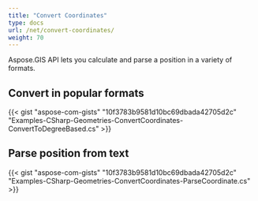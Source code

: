 ```yaml
---
title: "Convert Coordinates"
type: docs
url: /net/convert-coordinates/
weight: 70
---
```


Aspose.GIS API lets you calculate and parse a position in a variety of formats.
## **Convert in popular formats**
{{< gist "aspose-com-gists" "10f3783b9581d10bc69dbada42705d2c" "Examples-CSharp-Geometries-ConvertCoordinates-ConvertToDegreeBased.cs" >}}
## **Parse position from text**
{{< gist "aspose-com-gists" "10f3783b9581d10bc69dbada42705d2c" "Examples-CSharp-Geometries-ConvertCoordinates-ParseCoordinate.cs" >}}
